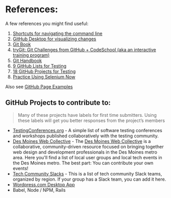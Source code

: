 # References:

A few references you might find useful:

1. [Shortcuts for navigating the command line](https://clementc.github.io/blog/2018/01/25/moving_cli/)
2. [GitHub Desktop for visualizing changes](https://desktop.github.com/)
3. [Git Book]( https://git-scm.com/book/en/v2/)
4. [tryGit: Git Challenges from GitHub + CodeSchool (aka an interactive training program)](https://try.github.io/levels/1/challenges/1)
5. [Git Handbook](https://guides.github.com/introduction/git-handbook/)
6. [9 GitHub Lists for Testing](http://www.kenst.com/2017/05/9-github-lists-for-testing/)
7. [18 GitHub Projects for Testing](http://www.kenst.com/2017/05/18-github-projects-for-testing/)
8. [Practice Using Selenium Now](https://www.kenst.com/2017/01/practice-using-selenium-now/)


Also see [GitHub Page Examples](github-page-examples.md)

## GitHub Projects to contribute to:

> Many of these projects have labels for first time submitters. Using these labels will get you better responses from the project’s members

- [TestingConferences.org](http://testingconferences.org/) - A simple list of software testing conferences and workshops published collaboratively with the testing community.
- [Des Moines Web Collective](http://dsmwebcollective.com/) - The [Des Moines Web Collective](http://dsmwebcollective.com/about/) is a collaborative, community-driven resource focused on bringing together web design and development professionals in the Des Moines metro area. Here you'll find a list of local user groups and local tech events in the Des Moines metro. The best part: You can contribute your own events!
- [Tech Community Slacks](https://github.com/ladyleet/tech-community-slacks) - This is a list of tech community Slack teams, organized by region. If your group has a Slack team, you can add it here.
- [Wordpress.com Desktop App](https://github.com/Automattic/wp-calypso)
- Babel, Node / NPM, Rails
